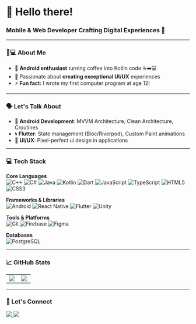 <h1 align="left">👋 Hello there!</h1>
<h3 align="left">Mobile & Web Developer Crafting Digital Experiences 🚀</h3>

---

### 👨💻 About Me
- 🔭 **Android enthusiast** turning coffee into Kotlin code ☕➡️💻  
- 🎯 Passionate about **creating exceptional UI/UX** experiences  
- ⚡ **Fun fact:** I wrote my first computer program at age 12!  
  
---

### 🗣️ Let's Talk About
- 📱 **Android Development**: MVVM Architecture, Clean Architecture, Croutines
- 🌀 **Flutter**: State management (Bloc/Riverpod), Custom Paint animations
- 🎨 **UI/UX**: Pixel-perfect ui design in applications

---

### 💻 Tech Stack

**Core Languages**  
<img src="https://img.shields.io/badge/C%2B%2B-00599C?style=for-the-badge&logo=c%2B%2B&logoColor=white" alt="C++" />
<img src="https://img.shields.io/badge/C%23-239120?style=for-the-badge&logo=c-sharp&logoColor=white" alt="C#" />
<img src="https://img.shields.io/badge/Java-ED8B00?style=for-the-badge&logo=openjdk&logoColor=white" alt="Java" />
<img src="https://img.shields.io/badge/Kotlin-0095D5?style=for-the-badge&logo=kotlin&logoColor=white" alt="Kotlin" />
<img src="https://img.shields.io/badge/Dart-0175C2?style=for-the-badge&logo=dart&logoColor=white" alt="Dart" />
<img src="https://img.shields.io/badge/JavaScript-F7DF1E?style=for-the-badge&logo=javascript&logoColor=black" alt="JavaScript" />
<img src="https://img.shields.io/badge/TypeScript-007ACC?style=for-the-badge&logo=typescript&logoColor=white" alt="TypeScript" />
<img src="https://img.shields.io/badge/HTML5-E34F26?style=for-the-badge&logo=html5&logoColor=white" alt="HTML5" />
<img src="https://img.shields.io/badge/CSS3-1572B6?style=for-the-badge&logo=css3&logoColor=white" alt="CSS3" />

**Frameworks & Libraries**  
<img src="https://img.shields.io/badge/Android-3DDC84?style=for-the-badge&logo=android&logoColor=white" alt="Android" />
<img src="https://img.shields.io/badge/React_Native-20232A?style=for-the-badge&logo=react&logoColor=61DAFB" alt="React Native" />
<img src="https://img.shields.io/badge/Flutter-02569B?style=for-the-badge&logo=flutter&logoColor=white" alt="Flutter" />
<img src="https://img.shields.io/badge/Unity-000000?style=for-the-badge&logo=unity&logoColor=white" alt="Unity" />

**Tools & Platforms**  
<img src="https://img.shields.io/badge/Git-F05032?style=for-the-badge&logo=git&logoColor=white" alt="Git" />
<img src="https://img.shields.io/badge/Firebase-FFCA28?style=for-the-badge&logo=firebase&logoColor=black" alt="Firebase" />
<img src="https://img.shields.io/badge/Figma-F24E1E?style=for-the-badge&logo=figma&logoColor=white" alt="Figma" />

**Databases**  
<img src="https://img.shields.io/badge/PostgreSQL-316192?style=for-the-badge&logo=postgresql&logoColor=white" alt="PostgreSQL" />

---

### 📈 GitHub Stats
<div align="center">
  <table>
    <tr>
      <td width="48%">
        <img src="https://github-readme-stats.vercel.app/api?username=mindlessman&show_icons=true&theme=radical" />
      </td>
      <td width="48%">
        <img src="https://github-readme-stats.vercel.app/api/top-langs?username=mindlessman&layout=compact&theme=radical&hide=Procfile,Starlark&langs_count=8" />
      </td>
    </tr>
  </table>
</div>

---

### 🤝 Let's Connect
<p align="left">
  <a href="mailto:alihassanzade.work@gmail.com">
    <img src="https://img.shields.io/badge/Gmail-D14836?style=for-the-badge&logo=gmail&logoColor=white" />
  </a>
    <a href="https://t.me/jimmyMadMan">
    <img src="https://img.shields.io/badge/Telegram-26A5E4?style=for-the-badge&logo=telegram&logoColor=white" />
  </a>
</p>
